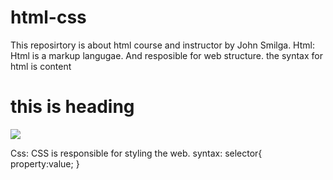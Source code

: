 # html-css

This reposirtory is about html course and instructor by John Smilga.
Html:
Html is a markup langugae. And resposible for web structure.
the syntax for html is <element>content </element>

<h1>this is heading</h1>
<img src="skdk">
<br/>

Css:
CSS is responsible for styling the web.
syntax:
selector{
property:value;
}
